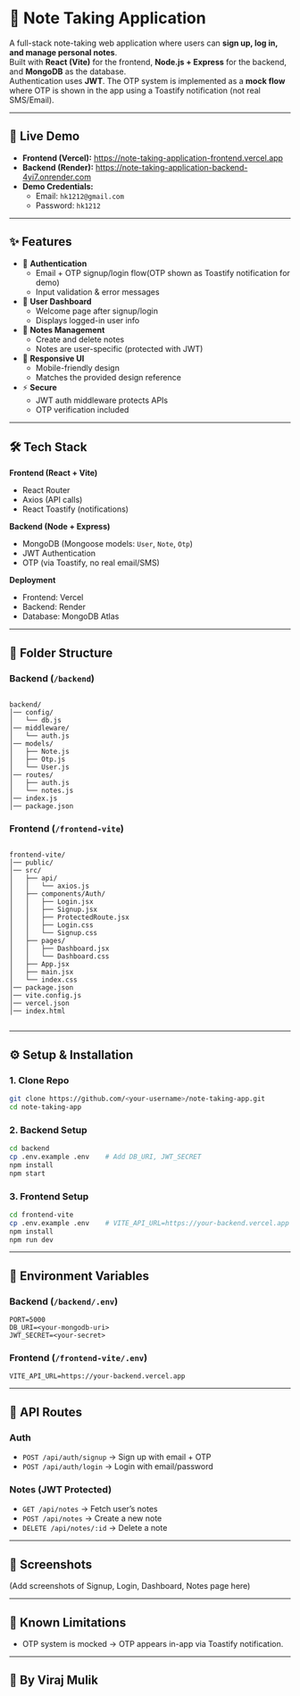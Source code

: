 


# 📝 Note Taking Application

A full-stack note-taking web application where users can **sign up, log in, and manage personal notes**.  
Built with **React (Vite)** for the frontend, **Node.js + Express** for the backend, and **MongoDB** as the database.  
Authentication uses **JWT**. The OTP system is implemented as a **mock flow** where OTP is shown in the app using a Toastify notification (not real SMS/Email).


---

## 🚀 Live Demo
- **Frontend (Vercel):** https://note-taking-application-frontend.vercel.app  
- **Backend (Render):** https://note-taking-application-backend-4yi7.onrender.com 
- **Demo Credentials:**  
  - Email: `hk1212@gmail.com`  
  - Password: `hk1212`

---

## ✨ Features
- 🔐 **Authentication**
  - Email + OTP signup/login flow(OTP shown as Toastify notification for demo)
  - Input validation & error messages
- 🧑 **User Dashboard**
  - Welcome page after signup/login
  - Displays logged-in user info
- 📝 **Notes Management**
  - Create and delete notes
  - Notes are user-specific (protected with JWT)
- 📱 **Responsive UI**
  - Mobile-friendly design
  - Matches the provided design reference
- ⚡ **Secure**
  - JWT auth middleware protects APIs
  - OTP verification included

---

## 🛠️ Tech Stack

**Frontend (React + Vite)**  
- React Router
- Axios (API calls)
- React Toastify (notifications)

**Backend (Node + Express)**  
- MongoDB (Mongoose models: `User`, `Note`, `Otp`)
- JWT Authentication
- OTP (via Toastify, no real email/SMS)

**Deployment**  
- Frontend: Vercel  
- Backend:  Render 
- Database: MongoDB Atlas  

---

## 📂 Folder Structure

### Backend (`/backend`)
```

backend/
│── config/
│   └── db.js
│── middleware/
│   └── auth.js
│── models/
│   ├── Note.js
│   ├── Otp.js
│   └── User.js
│── routes/
│   ├── auth.js
│   └── notes.js
│── index.js
│── package.json

```

### Frontend (`/frontend-vite`)
```

frontend-vite/
│── public/
│── src/
│   ├── api/
│   │   └── axios.js
│   ├── components/Auth/
│   │   ├── Login.jsx
│   │   ├── Signup.jsx
│   │   ├── ProtectedRoute.jsx
│   │   ├── Login.css
│   │   └── Signup.css
│   ├── pages/
│   │   ├── Dashboard.jsx
│   │   └── Dashboard.css
│   ├── App.jsx
│   ├── main.jsx
│   └── index.css
│── package.json
│── vite.config.js
│── vercel.json
│── index.html


````

---

## ⚙️ Setup & Installation

### 1. Clone Repo
```bash
git clone https://github.com/<your-username>/note-taking-app.git
cd note-taking-app
````

### 2. Backend Setup

```bash
cd backend
cp .env.example .env    # Add DB_URI, JWT_SECRET
npm install
npm start 
```

### 3. Frontend Setup

```bash
cd frontend-vite
cp .env.example .env    # VITE_API_URL=https://your-backend.vercel.app
npm install
npm run dev
```

---

## 🔑 Environment Variables

### Backend (`/backend/.env`)

```
PORT=5000
DB_URI=<your-mongodb-uri>
JWT_SECRET=<your-secret>
```

### Frontend (`/frontend-vite/.env`)

```
VITE_API_URL=https://your-backend.vercel.app
```

---

## 📡 API Routes

### Auth

* `POST /api/auth/signup` → Sign up with email + OTP
* `POST /api/auth/login` → Login with email/password

### Notes (JWT Protected)

* `GET /api/notes` → Fetch user’s notes
* `POST /api/notes` → Create a new note
* `DELETE /api/notes/:id` → Delete a note

---

## 📸 Screenshots

(Add screenshots of Signup, Login, Dashboard, Notes page here)

---

## 📌 Known Limitations

* OTP system is mocked → OTP appears in-app via Toastify notification.

---

## 📄 By Viraj Mulik






